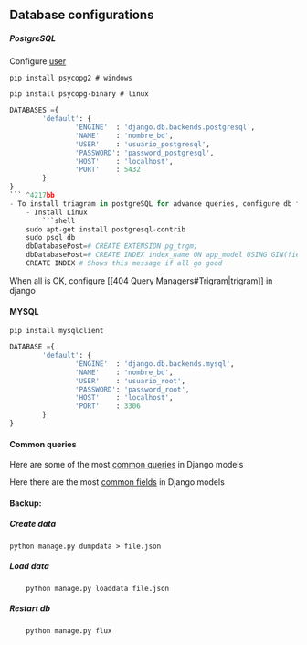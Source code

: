 
## Database configurations

##### **PostgreSQL** 
Configure [user](403%20user_postgres.md)
```shell
pip install psycopg2 # windows
```
```shell
pip install psycopg-binary # linux
```
```python
DATABASES ={
		'default': {
				'ENGINE'  : 'django.db.backends.postgresql',
				'NAME'    : 'nombre_bd',
				'USER'    : 'usuario_postgresql',
				'PASSWORD': 'password_postgresql',
				'HOST'    : 'localhost',
				'PORT'    : 5432
		}
}
``` ^4217bb
- To install triagram in postgreSQL for advance queries, configure db first
	- Install Linux
		```shell
	sudo apt-get install postgresql-contrib
	sudo psql db
	dbDatabasePost=# CREATE EXTENSION pg_trgm;
	dbDatabasePost=# CREATE INDEX index_name ON app_model USING GIN(field gin_trgm_ops);
	CREATE INDEX # Shows this message if all go good
```
When all is OK, configure [[404 Query Managers#Trigram|trigram]] in django

#### **MYSQL**
```shell
pip install mysqlclient
```

```python
DATABASE ={
		'default': {
				'ENGINE'  : 'django.db.backends.mysql',
				'NAME'    : 'nombre_bd',
				'USER'    : 'usuario_root',
				'PASSWORD': 'password_root',
				'HOST'    : 'localhost',
				'PORT'    : 3306
		}
}
``` 

#### Common queries
Here are some of the most [common queries](401%20database_queries.md) in Django models

Here there are the most [common fields](402%20field_type_django_models.md) in Django models

#### Backup:
##### Create data
```shell
python manage.py dumpdata > file.json
```

##### Load data
```shell
	python manage.py loaddata file.json
```

##### Restart db 
```shell
	python manage.py flux
```
